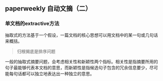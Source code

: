 ## paperweekly 自动文摘（二）

### 单文档的extractive方法

抽取式的方法基于一个假设，一篇文档的核心思想可以用文档中的某一句或几句话来概括。

> 归根揭底是排序问题

一般的抽取式摘要问题，会考虑相关性和新颖性两个指标。相关性是指摘要所用的句子最能够代表本文档的意思，而新颖性是指候选句子包含的冗余信息要少，尽可能每句话都可以独立地表达出一种独立的意思。

